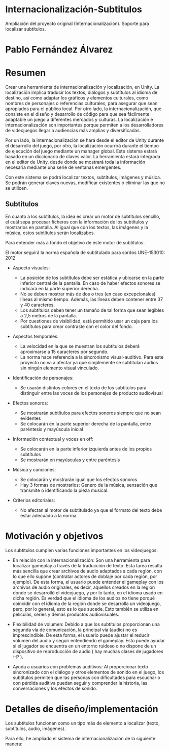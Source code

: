 # Internacionalización-Subtitulos
Ampliación del proyecto original (Internacionalización). Soporte para localizar subtítulos.

# Pablo Fernández Álvarez

# Resumen 

Crear una herramienta de internacionalización y localización, en Unity. La localización implica traducir los textos, diálogos y subtítulos al idioma de destino, así como adaptar los gráficos y elementos culturales, como nombres de personajes o referencias culturales, para asegurar que sean apropiados para el público local. Por otro lado, la internacionalización, que consiste en el diseño y desarrollo de código para que sea fácilmente adaptable un juego a diferentes mercados y culturas. La localización e internacionalización son importantes porque permiten a los desarrolladores de videojuegos llegar a audiencias más amplias y diversificadas.

Por un lado, la internacionalización se hará desde el editor de Unity durante el desarrollo del juego, por otro, la localización ocurrirá durante el tiempo de ejecución del juego mediante un manager global. Este sistema estará basado en un diccionario de claves valor. La herramienta estará integrada en el editor de Unity, desde donde se mostrará toda la información necesaria mediante una serie de ventanas emergentes.

Con este sistema se podrá localizar textos, subtítulos, imágenes y música. Se podrán generar claves nuevas, modificar existentes o eliminar las que no se utilicen.

## Subtítulos	

En cuanto a los subtítulos, la idea es crear un motor de subtítulos sencillo, el cuál sepa procesar ficheros con la información de los subtítulos y mostrarlos en pantalla.
Al igual que con los textos, las imágenes y la música, estos subtítulos serán localizabes.

Para entender más a fondo el objetivo de este motor de subtítulos:

El motor seguirá la norma española de subtitulado para sordos UNE-153010: 2012

- Aspecto visuales:
	+ La posición de los subtítulos debe ser estática y ubicarse en la parte inferior central de la pantalla. En caso de 
	haber efectos sonores se indicará en la parte superior derecha.
	+ No se deben mostrar más de dos o tres (en caso excepcionales) líneas al mismo tiempo. Además, las líneas deben contener
	entre 37 y 40 caracteres.
	+ Los subtítulos deben tener un tamaño de tal forma que sean legibles a 2,5 metros de la pantalla.
	+ Por cuestiones de visibilidad, está permitido usar un caja para los subtítulos para crear contraste con el color del fondo.

- Aspectos temporales: 
	+ La velocidad en la que se muestran los subtítulos deberá aproximarse a 15 caracteres por segundo.
	+ La norma hace referencia a la sincronismo visual-auditivo. Para este proyecto no va a afectar ya que simplemente
	se subtitulan audios sin ningún elemento visual vinculado.

- Identificación de personajes:
	+ Se usarán distintos colores en el texto de los subtítulos para distinguir entre las voces de los personajes de
	producto audiovisual

- Efectos sonoros:
	+ Se mostrarán subtítulos para efectos sonoros siempre que no sean evidentes
	+ Se colocarán en la parte superior derecha de la pantalla, entre paréntesis y mayúscula inicial

- Información contextual y voces en off:
	+ Se colocarán en la parte inferior izquierda antes de los propios subtítulos
	+ Se mostrarán en mayúsculas y entre paréntesis

- Música y canciones:
	+ Se colocarán y mostrarán igual que los efectos sonoros
	+ Hay 3 formas de mostrarlos: Genero de la música, sensación que transmite o identificando la pieza musical.

- Criterios editoriales:
	+ No afectan al motor de subtitulado ya que el formato del texto debe estar adecuado a la norma.



# Motivación y objetivos

Los subtítulos cumplen varias funciones importantes en los videojuegos:

- En relación con la internacionalización: Son una herramienta para localizar gameplay a través de la traducción de texto. Esta tarea resulta más sencilla
que crear archivos de audio adaptados a cada región, con lo que ello supone (contratar actores de doblaje por cada región, por ejemplo). De esta forma, 
el usuario puede entender el gameplay con los archivos de audio originales, es decir, aquellos creados en la región donde se desarrolló el videojuego, y
por lo tanto, en el idioma usado en dicha región. Es verdad que el idioma de los audios no tiene porqué coincidir con el idioma de la región donde 
se desarrolla un videojuego, pero, por lo general, esto es lo que sucede. Esto también se utiliza en películas, series y demás productos audiovisuales.

- Flexibilidad de volumen: Debido a que los subtítulos proporcionan una segunda vía de comunicación, la principal vía (audio) no es imprescindible. 
De esta forma, el usuario puede ajustar el reducir volumen del audio y seguir entendiendo el gameplay. Esto puede ayudar si el jugador se encuentra en un 
entorno ruidoso o no dispone de un dispositivo de reproducción de audio ( hay muchas clases de jugadores :-P ).

- Ayuda a usuarios con problemas auditivos: Al proporcionar texto sincronizado con el diálogo y otros elementos de sonido en el juego, los subtítulos 
permiten que las personas con dificultades para escuchar o con pérdida auditiva puedan seguir y comprender la historia, las conversaciones y los efectos de sonido.


# Detalles de diseño/implementación

Los subtítulos funcionan como un tipo más de elemento a localizar (texto, subtítulos, audio, imágenes).

Para ello, he ampliado el sistema de internacionalización de la siguiente manera:



<!-- # Resultados obtenidos

Hemos creado una escena de ejemplo donde se ve el resultado de todo lo implementado anteriormente.

## Paquete en el editor

Dentro del editor se puede observar el apartado Localization, desde el que se puede controlar los distintos aspectos de la herramienta: las claves, los distintos idiomas,  algunos extras como la moneda, y el apartado Scene Utility para poder cambiar el idioma  de toda la escena de forma fácil.

![IMG1](./readme/editor.png)

Para usar la herramienta será necesario acoplar un componente que implemente la clase Localizable al objeto en cuestión (Ej: un texto), para así poder indicar qué claves queremos que siga.

![IMG2](./readme/component.png)

## KeyCreators
Todos los KeyCreators tendrán un aspecto similar al de la imagen. Arriba encontramos los distintos idiomas que tengamos preparados en nuestra herramienta, y abajo tanto las claves como los valores del asset que queramos modificar (texto, sprite, audio, fuente…). Además podemos tanto crear como eliminar claves a nuestro antojo,

![KEYCREATOR](./readme/keyCreator.png)

## Escena de prueba
Hemos preparado una escena de prueba donde se ve el funcionamiento de la herramienta.

Aquí un video de su funcionamiento:
https://drive.google.com/file/d/1_1upkUEl4Izr0-WY_2NRMupvfiDILCtu/view?usp=sharing 

![ESCENAPRUEBA](./readme/escenaPrueba.png)

# Conclusiones

Hemos conseguido realizar lo que teníamos pensado, de una forma bastante completa. Hemos podido incluso añadir cosas extra como el apartado Scene Utilities para poder editar la escena cómodamente y exportación e importación a CSV. Viendo el sistema de  Unity y el nuestro pensamos que no se queda atrás y hemos hecho un buen trabajo.

# Instalación

Para facilitar la instalación de esta herramienta se ha creado un package de Unity, estos son los pasos para la instalación:

1- Descargar el package del repositorio de Github, en el apartado de Releases.

![STEP](./readme/step.png)

2- Dentro del proyecto en el que queremos utilizar la herramienta, hacer clic derecho en Assets (o buscarlo en el menú de arriba) y seleccionar la opción:
“Import Package -> Custom Package”.

![STEP1](./readme/step1.png)

3- Buscar la ubicación de la descarga del Package y “Abrir”.

![STEP2](./readme/step2.png)

4- Seleccionar todo y “Import”

![STEP3](./readme/step3.png)

5- Si la instalación ha sido correcta, debería aparecer una opción en la barra del programa con todas las opciones de la herramienta.

![STEP4](./readme/step4.png) -->
